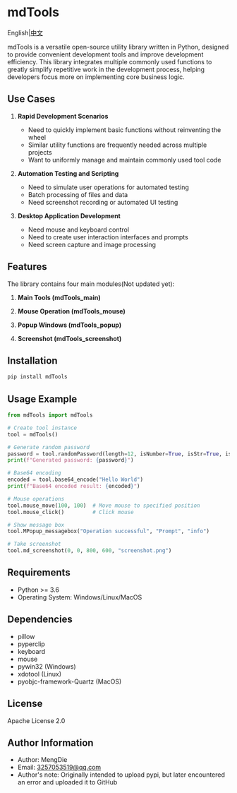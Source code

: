 # mdTools

English|[中文](README.md)

mdTools is a versatile open-source utility library written in Python, designed to provide convenient development tools and improve development efficiency. This library integrates multiple commonly used functions to greatly simplify repetitive work in the development process, helping developers focus more on implementing core business logic.

## Use Cases

1. **Rapid Development Scenarios**
   - Need to quickly implement basic functions without reinventing the wheel
   - Similar utility functions are frequently needed across multiple projects
   - Want to uniformly manage and maintain commonly used tool code

2. **Automation Testing and Scripting**
   - Need to simulate user operations for automated testing
   - Batch processing of files and data
   - Need screenshot recording or automated UI testing

3. **Desktop Application Development**
   - Need mouse and keyboard control
   - Need to create user interaction interfaces and prompts
   - Need screen capture and image processing

## Features

The library contains four main modules(Not updated yet):

1. **Main Tools (mdTools_main)**

2. **Mouse Operation (mdTools_mouse)**

3. **Popup Windows (mdTools_popup)**

4. **Screenshot (mdTools_screenshot)**

## Installation

```bash
pip install mdTools
```

## Usage Example

```python
from mdTools import mdTools

# Create tool instance
tool = mdTools()

# Generate random password
password = tool.randomPassword(length=12, isNumber=True, isStr=True, isNotation=True)
print(f"Generated password: {password}")

# Base64 encoding
encoded = tool.base64_encode("Hello World")
print(f"Base64 encoded result: {encoded}")

# Mouse operations
tool.mouse_move(100, 100)  # Move mouse to specified position
tool.mouse_click()         # Click mouse

# Show message box
tool.MPopup_messagebox("Operation successful", "Prompt", "info")

# Take screenshot
tool.md_screenshot(0, 0, 800, 600, "screenshot.png")
```

## Requirements

- Python >= 3.6
- Operating System: Windows/Linux/MacOS

## Dependencies

- pillow
- pyperclip
- keyboard
- mouse
- pywin32 (Windows)
- xdotool (Linux)
- pyobjc-framework-Quartz (MacOS)

## License

Apache License 2.0

## Author Information

- Author: MengDie
- Email: 3257053519@qq.com
- Author's note: Originally intended to upload pypi, but later encountered an error and uploaded it to GitHub